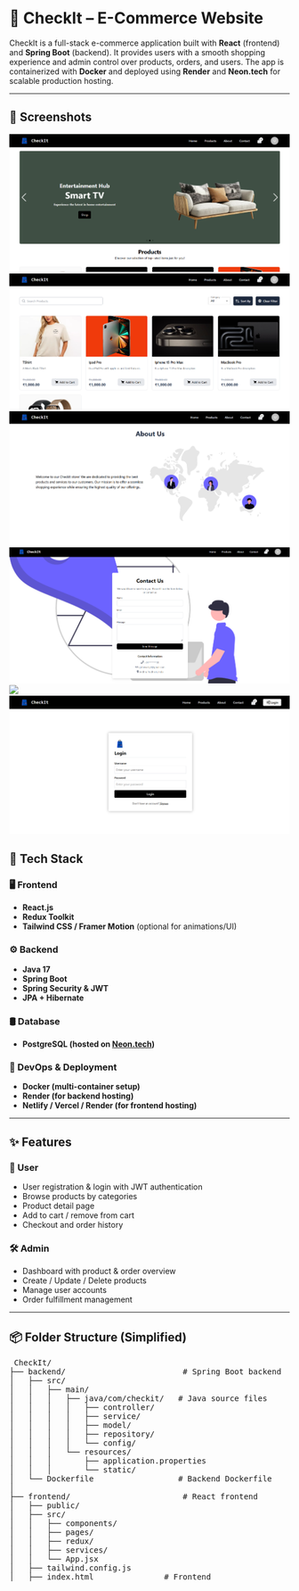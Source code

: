 # 🛒 CheckIt – E-Commerce Website

CheckIt is a full-stack e-commerce application built with **React** (frontend) and **Spring Boot** (backend). It provides users with a smooth shopping experience and admin control over products, orders, and users. The app is containerized with **Docker** and deployed using **Render** and **Neon.tech** for scalable production hosting.

---
## 📸 Screenshots
<img src='./src/assets/homepage.png'><img>
<img src='./src/assets/products.png'><img>
<img src='./src/assets/about.png'><img>
<img src='./src/assets/contactpage.png'><img>
<img src='./src/assets/cartpage.png.png'><img>
<img src='./src/assets/login.png'><img>



## 🚀 Tech Stack

### 🖥 Frontend
- **React.js**
- **Redux Toolkit**
- **Tailwind CSS / Framer Motion** (optional for animations/UI)

### ⚙️ Backend
- **Java 17**
- **Spring Boot**
- **Spring Security & JWT**
- **JPA + Hibernate**

### 🛢 Database
- **PostgreSQL (hosted on [Neon.tech](https://neon.tech))**

### 🐳 DevOps & Deployment
- **Docker (multi-container setup)**
- **Render (for backend hosting)**
- **Netlify / Vercel / Render (for frontend hosting)**

---

## ✨ Features

### 👤 User
- User registration & login with JWT authentication
- Browse products by categories
- Product detail page
- Add to cart / remove from cart
- Checkout and order history

### 🛠 Admin
- Dashboard with product & order overview
- Create / Update / Delete products
- Manage user accounts
- Order fulfillment management

---

## 📦 Folder Structure (Simplified)
<pre> CheckIt/
├── backend/                         # Spring Boot backend
│   ├── src/
│   │   ├── main/
│   │   │   ├── java/com/checkit/   # Java source files
│   │   │   │   ├── controller/
│   │   │   │   ├── service/
│   │   │   │   ├── model/
│   │   │   │   ├── repository/
│   │   │   │   └── config/
│   │   │   └── resources/
│   │   │       ├── application.properties
│   │   │       └── static/
│   └── Dockerfile                  # Backend Dockerfile
│
├── frontend/                        # React frontend
│   ├── public/
│   ├── src/
│   │   ├── components/
│   │   ├── pages/
│   │   ├── redux/
│   │   ├── services/
│   │   └── App.jsx
│   ├── tailwind.config.js
│   ├── index.html               # Frontend          </pre>